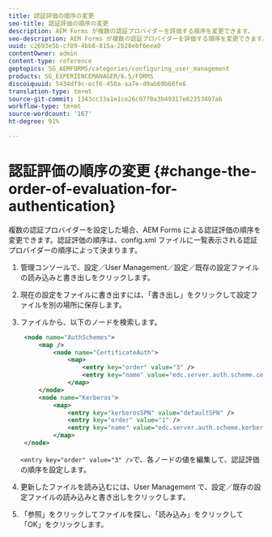 ```yaml
---
title: 認証評価の順序の変更
seo-title: 認証評価の順序の変更
description: AEM Forms が複数の認証プロバイダーを評価する順序を変更できます。
seo-description: AEM Forms が複数の認証プロバイダーを評価する順序を変更できます。
uuid: c2693e5b-cf09-4bb8-815a-2b20ebf6eea0
contentOwner: admin
content-type: reference
geptopics: SG_AEMFORMS/categories/configuring_user_management
products: SG_EXPERIENCEMANAGER/6.5/FORMS
discoiquuid: 5434df9c-ecf6-450a-aa7e-d9ab69b66fe6
translation-type: tm+mt
source-git-commit: 1343cc33a1e1ce26c0770a3b49317e82353497ab
workflow-type: tm+mt
source-wordcount: '167'
ht-degree: 91%

---
```



# 認証評価の順序の変更 {#change-the-order-of-evaluation-for-authentication}

複数の認証プロバイダーを設定した場合、AEM Forms による認証評価の順序を変更できます。認証評価の順序は、config.xml ファイルに一覧表示される認証プロバイダーの順序によって決まります。

1. 管理コンソールで、設定／User Management／設定／既存の設定ファイルの読み込みと書き出しをクリックします。
1. 現在の設定をファイルに書き出すには、「書き出し」をクリックして設定ファイルを別の場所に保存します。
1. ファイルから、以下のノードを検索します。

   ```xml
    <node name="AuthSchemes">
        <map />
            <node name="CertificateAuth">
                <map>
                    <entry key="order" value="3" />
                    <entry key="name" value="edc.server.auth.scheme.certificate" />
                </map>
        </node>
        <node name="Kerberos">
            <map>
                <entry key="kerberosSPN" value="defaultSPN" />
                <entry key="order" value="1" />
                <entry key="name" value="edc.server.auth.scheme.kerberos" />
            </map>
    </node>
   ```

   `<entry key="order" value="3" />`で、各ノードの値を編集して、認証評価の順序を設定します。

1. 更新したファイルを読み込むには、User Management で、設定／既存の設定ファイルの読み込みと書き出しをクリックします。
1. 「参照」をクリックしてファイルを探し、「読み込み」をクリックして「OK」をクリックします。

